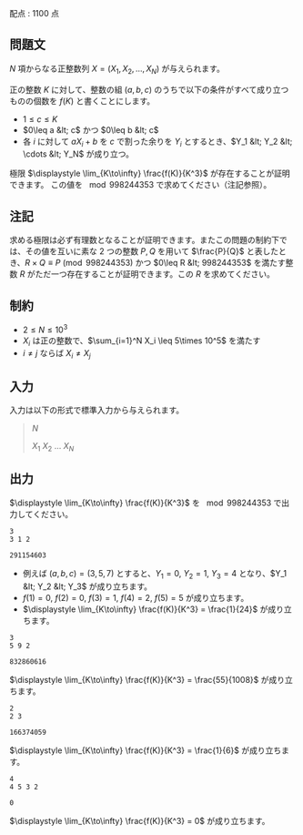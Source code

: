 配点 : $1100$ 点

## 問題文

$N$ 項からなる正整数列 $X = (X_1, X_2, \ldots, X_N)$ が与えられます。

正の整数 $K$ に対して、整数の組 $(a,b,c)$ のうちで以下の条件がすべて成り立つものの個数を $f(K)$ と書くことにします。

- $1\leq c \leq K$
- $0\leq a &lt; c$ かつ $0\leq b &lt; c$
- 各 $i$ に対して $aX_i + b$ を $c$ で割った余りを $Y_i$ とするとき、$Y_1 &lt; Y_2 &lt; \cdots &lt; Y_N$ が成り立つ。

極限 $\displaystyle \lim_{K\to\infty} \frac{f(K)}{K^3}$ が存在することが証明できます。
この値を $\mod 998244353$ で求めてください（注記参照）。

## 注記

求める極限は必ず有理数となることが証明できます。またこの問題の制約下では、その値を互いに素な $2$ つの整数 $P, Q$ を用いて $\frac{P}{Q}$ と表したとき、$R\times Q\equiv P\pmod{998244353}$ かつ $0\leq R &lt; 998244353$ を満たす整数 $R$ がただ一つ存在することが証明できます。この $R$ を求めてください。

## 制約

- $2\leq N\leq 10^3$
- $X_i$ は正の整数で、$\sum_{i=1}^N X_i \leq 5\times 10^5$ を満たす
- $i\neq j$ ならば $X_i\neq X_j$

## 入力

入力は以下の形式で標準入力から与えられます。

> $N$
> 
> $X_1$ $X_2$ $\ldots$ $X_N$

## 出力

$\displaystyle \lim_{K\to\infty} \frac{f(K)}{K^3}$ を $\mod 998244353$ で出力してください。

```input1
3
3 1 2
```

```output1
291154603
```

- 例えば $(a,b,c) = (3,5,7)$ とすると、$Y_1 = 0$, $Y_2 = 1$, $Y_3 = 4$ となり、$Y_1 &lt; Y_2 &lt; Y_3$ が成り立ちます。
- $f(1) = 0$, $f(2) = 0$, $f(3) = 1$, $f(4) = 2$, $f(5) = 5$ が成り立ちます。
- $\displaystyle \lim_{K\to\infty} \frac{f(K)}{K^3} = \frac{1}{24}$ が成り立ちます。

```input2
3
5 9 2
```

```output2
832860616
```

$\displaystyle \lim_{K\to\infty} \frac{f(K)}{K^3} = \frac{55}{1008}$ が成り立ちます。

```input3
2
2 3
```

```output3
166374059
```

$\displaystyle \lim_{K\to\infty} \frac{f(K)}{K^3} = \frac{1}{6}$ が成り立ちます。

```input4
4
4 5 3 2
```

```output4
0
```

$\displaystyle \lim_{K\to\infty} \frac{f(K)}{K^3} = 0$ が成り立ちます。